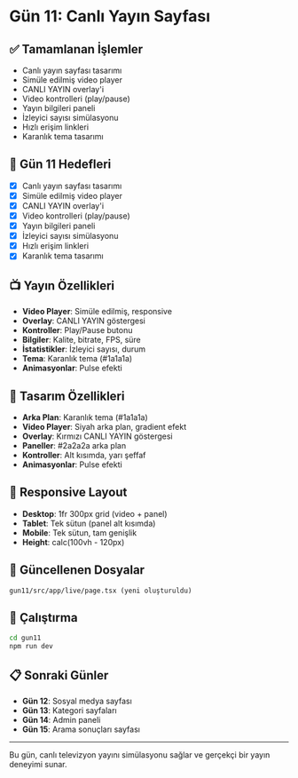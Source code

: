 # Gün 11: Canlı Yayın Sayfası

## ✅ Tamamlanan İşlemler
- Canlı yayın sayfası tasarımı
- Simüle edilmiş video player
- CANLI YAYIN overlay'i
- Video kontrolleri (play/pause)
- Yayın bilgileri paneli
- İzleyici sayısı simülasyonu
- Hızlı erişim linkleri
- Karanlık tema tasarımı

## 🎯 Gün 11 Hedefleri
- [x] Canlı yayın sayfası tasarımı
- [x] Simüle edilmiş video player
- [x] CANLI YAYIN overlay'i
- [x] Video kontrolleri (play/pause)
- [x] Yayın bilgileri paneli
- [x] İzleyici sayısı simülasyonu
- [x] Hızlı erişim linkleri
- [x] Karanlık tema tasarımı

## 📺 Yayın Özellikleri
- **Video Player**: Simüle edilmiş, responsive
- **Overlay**: CANLI YAYIN göstergesi
- **Kontroller**: Play/Pause butonu
- **Bilgiler**: Kalite, bitrate, FPS, süre
- **İstatistikler**: İzleyici sayısı, durum
- **Tema**: Karanlık tema (#1a1a1a)
- **Animasyonlar**: Pulse efekti

## 🎨 Tasarım Özellikleri
- **Arka Plan**: Karanlık tema (#1a1a1a)
- **Video Player**: Siyah arka plan, gradient efekt
- **Overlay**: Kırmızı CANLI YAYIN göstergesi
- **Paneller**: #2a2a2a arka plan
- **Kontroller**: Alt kısımda, yarı şeffaf
- **Animasyonlar**: Pulse efekti

## 📱 Responsive Layout
- **Desktop**: 1fr 300px grid (video + panel)
- **Tablet**: Tek sütun (panel alt kısımda)
- **Mobile**: Tek sütun, tam genişlik
- **Height**: calc(100vh - 120px)

## 📁 Güncellenen Dosyalar
```
gun11/src/app/live/page.tsx (yeni oluşturuldu)
```

## 🚀 Çalıştırma
```bash
cd gun11
npm run dev
```

## 📋 Sonraki Günler
- **Gün 12**: Sosyal medya sayfası
- **Gün 13**: Kategori sayfaları
- **Gün 14**: Admin paneli
- **Gün 15**: Arama sonuçları sayfası

---

Bu gün, canlı televizyon yayını simülasyonu sağlar ve gerçekçi bir yayın deneyimi sunar.

